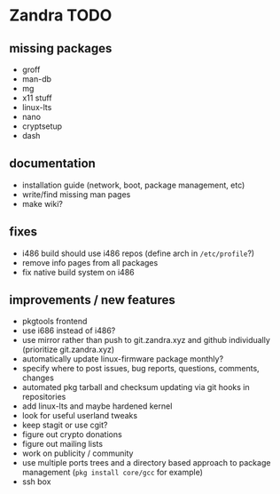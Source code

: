 # Zandra TODO

## missing packages

* groff
* man-db
* mg
* x11 stuff
* linux-lts
* nano
* cryptsetup
* dash

## documentation

* installation guide (network, boot, package management, etc)
* write/find missing man pages
* make wiki?

## fixes

* i486 build should use i486 repos (define arch in `/etc/profile`?)
* remove info pages from all packages
* fix native build system on i486

## improvements / new features

* pkgtools frontend
* use i686 instead of i486?
* use mirror rather than push to git.zandra.xyz and github individually (prioritize git.zandra.xyz)
* automatically update linux-firmware package monthly?
* specify where to post issues, bug reports, questions, comments, changes
* automated pkg tarball and checksum updating via git hooks in repositories
* add linux-lts and maybe hardened kernel
* look for useful userland tweaks
* keep stagit or use cgit?
* figure out crypto donations
* figure out mailing lists
* work on publicity / community
* use multiple ports trees and a directory based approach to package management (`pkg install core/gcc` for example)
* ssh box
